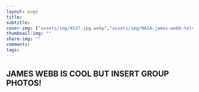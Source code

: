 ```yaml
---
layout: page
title: 
subtitle: 
cover-img: ["assets/img/4537.jpg.webp","assets/img/NASA-james-webb-telescope-07.jpg.webp"]
thumbnail-img: ""
share-img: ""
comments:
tags:
---
```



## JAMES WEBB IS COOL BUT INSERT GROUP PHOTOS!  
  





